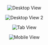<p align="center">
  <img src="https://github.com/C-Logesh-Perumal-29/211161024/assets/125385633/40f7fa99-b75a-4657-ab76-d5ee195f94c2" alt="Desktop View">
</p>

<p align="center">
  <img src="https://github.com/C-Logesh-Perumal-29/211161024/assets/125385633/8085e628-f65b-400d-997a-51e32ab2bca6" alt="Desktop View 2")
</p>

<p align="center">
  <img src="https://github.com/C-Logesh-Perumal-29/211161024/assets/125385633/e9dea2db-9d74-4997-8424-856fa26173e3" alt="Tab View">
</p>

<p align="center">
  <img src="https://github.com/C-Logesh-Perumal-29/211161024/assets/125385633/7d29bfd3-0ee2-44f8-9965-cecdcc3230d5" alt="Mobile View">
</p>
